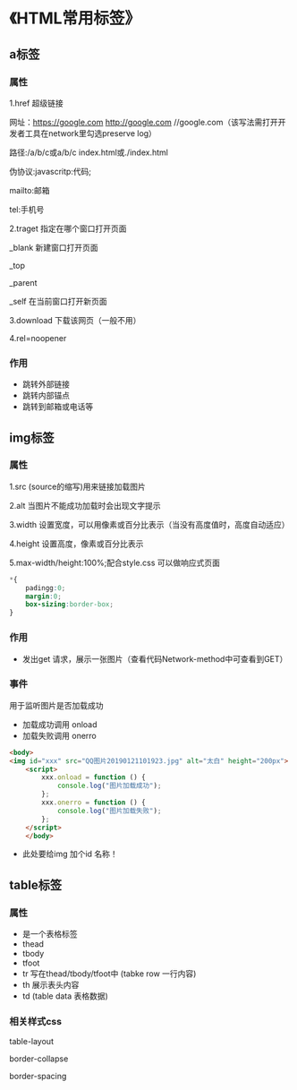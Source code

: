 # 《HTML常用标签》

## a标签
### 属性
1.href 超级链接

网址：https://google.com http://google.com //google.com（该写法需打开开发者工具在network里勾选preserve log）

路径:/a/b/c或a/b/c index.html或./index.html

伪协议:javascritp:代码;

mailto:邮箱

tel:手机号

2.traget 指定在哪个窗口打开页面

_blank 新建窗口打开页面

_top

_parent

_self 在当前窗口打开新页面

3.download 下载该网页（一般不用）

4.rel=noopener

### 作用
* 跳转外部链接
* 跳转内部锚点
* 跳转到邮箱或电话等

## img标签

### 属性

1.src (source的缩写)用来链接加载图片

2.alt 当图片不能成功加载时会出现文字提示

3.width 设置宽度，可以用像素或百分比表示（当没有高度值时，高度自动适应）

4.height 设置高度，像素或百分比表示

5.max-width/height:100%;配合style.css  可以做响应式页面
```css
*{
    padingg:0;
    margin:0;
    box-sizing:border-box;
}
```

### 作用

* 发出get 请求，展示一张图片（查看代码Network-method中可查看到GET）

### 事件

用于监听图片是否加载成功
* 加载成功调用 onload
* 加载失败调用 onerro

```html
<body>
<img id="xxx" src="QQ图片20190121101923.jpg" alt="太白" height="200px">
    <script>
        xxx.onload = function () {
            console.log("图片加载成功");
        };
        xxx.onerro = function () {
            console.log("图片加载失败");
        };
    </script>
    </body>
```
* 此处要给img 加个id 名称！

## table标签

### 属性

* 是一个表格标签
* thead
* tbody
* tfoot
* tr 写在thead/tbody/tfoot中 (tabke row 一行内容)
* th 展示表头内容
* td (table data 表格数据)

### 相关样式css

table-layout

border-collapse

border-spacing
